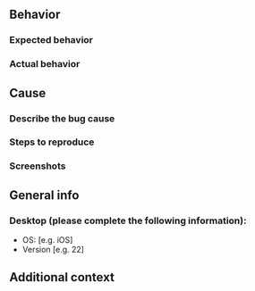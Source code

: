 ﻿## Behavior
### Expected behavior
<!-- A clear and concise description of what you expected to happen. -->


### Actual behavior
<!-- A clear and concise description of what happened. -->

## Cause
### Describe the bug cause
<!-- A clear and concise description of what causes the bug, if you know. -->

### Steps to reproduce
<!-- Steps to reproduce the behavior: -->
<!-- 1. Go to '...' -->
<!-- 2. Click on '....' -->
<!-- 3. Scroll down to '....' -->
<!-- 4. See error -->

### Screenshots
<!-- If applicable, add screenshots to help explain your problem. -->

## General info
### Desktop (please complete the following information):
- OS: [e.g. iOS]
- Version [e.g. 22]

## Additional context
<!-- Add any other context about the problem here. -->